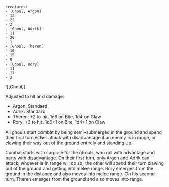 ```encounter name: Ghouls
creatures:
- [Ghoul, Argon]
- 12
- 22
- 2
- [Ghoul, Adrik]
- 11
- 20
- 1
- [Ghoul, Theren]
- 10
- 15
- 0
- [Ghoul, Rory]
- 11
- 17
- 3
```

![[Ghoul]]

Adjusted to hit and damage:
- Argon: Standard
- Adrik: Standard
- Theren: +2 to hit, 1d6 on Bite, 1d4 on Claw
- Rory: +3 to hit, 1d6+1 on Bite, 1d4+1 on Claw

All ghouls start combat by being semi-submerged in the ground and spend their first turn either attack with disadvantage if an enemy is in range, or clawing their way out of the ground entirely and standing up.

Combat starts with surprise for the ghouls, who roll with advantage and party with disadvantage.
On their first turn, only Argon and Adrik can attack, whoever is in range will do so, the other will spend their turn clawing out of the ground and getting into melee range. Rory emerges from the ground in the distance and also moves into melee range.
On his second turn, Theren emerges from the ground and also moves into range.